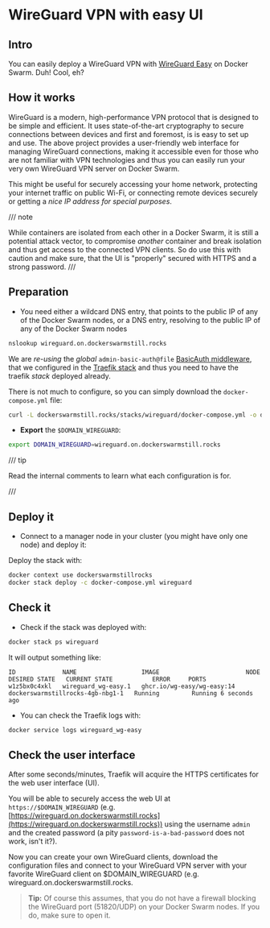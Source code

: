 # WireGuard VPN with easy UI

## Intro
You can easily deploy a WireGuard VPN with [WireGuard Easy](https://github.com/wg-easy/wg-easy) on Docker Swarm. Duh! Cool, eh?

## How it works
WireGuard is a modern, high-performance VPN protocol that is designed to be simple and efficient. It uses state-of-the-art cryptography to secure connections between devices and first and foremost, is is easy to set up and use. The above project provides a user-friendly web interface for managing WireGuard connections, making it accessible even for those who are not familiar with VPN technologies and thus you can easily run your very own WireGuard VPN server on Docker Swarm.

This might be useful for securely accessing your home network, protecting your internet traffic on public Wi-Fi, or connecting remote devices securely or getting a _nice IP address for special purposes_.

/// note

While containers are isolated from each other in a Docker Swarm, it is still a potential attack vector, to compromise _another_ container and break isolation and thus get access to the connected VPN clients. So do use this with caution and make sure, that the UI is "properly" secured with HTTPS and a strong password.
///

## Preparation
* You need either a wildcard DNS entry, that points to the public IP of any of the Docker Swarm nodes, or a DNS entry, resolving to the public IP of any of the Docker Swarm nodes
```bash
nslookup wireguard.on.dockerswarmstill.rocks
```

We are _re-using_ the _global_ `admin-basic-auth@file` [BasicAuth middleware](https://doc.traefik.io/traefik/middlewares/http/basicauth/), that we configured in the [Traefik stack](../traefik/README.md) and thus you need to have the traefik _stack_ deployed already.

There is not much to configure, so you can simply download the `docker-compose.yml` file:

```bash
curl -L dockerswarmstill.rocks/stacks/wireguard/docker-compose.yml -o docker-compose.yml
```

* **Export** the `$DOMAIN_WIREGUARD`:
```bash
export DOMAIN_WIREGUARD=wireguard.on.dockerswarmstill.rocks
```

/// tip

Read the internal comments to learn what each configuration is for.

///

## Deploy it
* Connect to a manager node in your cluster (you might have only one node) and deploy it:

Deploy the stack with:

```bash
docker context use dockerswarmstillrocks
docker stack deploy -c docker-compose.yml wireguard
```
## Check it

* Check if the stack was deployed with:

```bash
docker stack ps wireguard
```

It will output something like:

```
ID             NAME                  IMAGE                        NODE                               DESIRED STATE   CURRENT STATE           ERROR     PORTS
w1z5bx0c4xkl   wireguard_wg-easy.1   ghcr.io/wg-easy/wg-easy:14   dockerswarmstillrocks-4gb-nbg1-1   Running         Running 6 seconds ago                       
```

* You can check the Traefik logs with:

```bash
docker service logs wireguard_wg-easy
```

## Check the user interface

After some seconds/minutes, Traefik will acquire the HTTPS certificates for the web user interface (UI).

You will be able to securely access the web UI at `https://$DOMAIN_WIREGUARD` (e.g. [https://wireguard.on.dockerswarmstill.rocks](https://wireguard.on.dockerswarmstill.rocks)) using the username `admin` and the created password (a pity `password-is-a-bad-password` does not work, isn't it?).

Now you can create your own WireGuard clients, download the configuration files and connect to your WireGuard VPN server with your favorite WireGuard client on $DOMAIN_WIREGUARD (e.g. wireguard.on.dockerswarmstill.rocks.

> **Tip:** Of course this assumes, that you do not have a firewall blocking the WireGuard port (51820/UDP) on your Docker Swarm nodes. If you do, make sure to open it.
